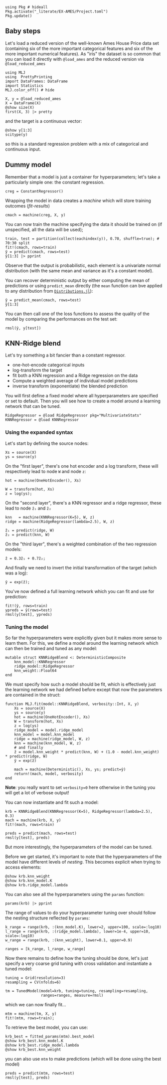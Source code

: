 <!--This file was generated, do not modify it.-->
```julia:ex1
using Pkg # hideall
Pkg.activate("_literate/EX-AMES/Project.toml")
Pkg.update()
```

## Baby steps

Let's load a reduced version of the well-known Ames House Price data set (containing six of the more important categorical features and six of the more important numerical features).
As "iris" the dataset is so common that you can load it directly with `@load_ames` and the reduced version via `@load_reduced_ames`

```julia:ex2
using MLJ
using  PrettyPrinting
import DataFrames: DataFrame
import Statistics
MLJ.color_off() # hide

X, y = @load_reduced_ames
X = DataFrame(X)
@show size(X)
first(X, 3) |> pretty
```

and the target is a continuous vector:

```julia:ex3
@show y[1:3]
scitype(y)
```

so this is a standard regression problem with a mix of categorical and continuous input.

## Dummy model

Remember that a model is just a container for hyperparameters; let's take a particularly simple one: the constant regression.

```julia:ex4
creg = ConstantRegressor()
```

Wrapping the model in data creates a *machine* which will store training outcomes (*fit-results*)

```julia:ex5
cmach = machine(creg, X, y)
```

You can now train the machine specifying the data it should be trained on (if unspecified, all the data will be used);

```julia:ex6
train, test = partition(collect(eachindex(y)), 0.70, shuffle=true); # 70:30 split
fit!(cmach, rows=train)
ŷ = predict(cmach, rows=test)
ŷ[1:3] |> pprint
```

Observe that the output is probabilistic, each element is a univariate normal distribution (with the same mean and variance as it's a constant model).

You can recover deterministic output by either computing the mean of predictions or using `predict_mean` directly (the `mean` function can  bve applied to any distribution from [`Distributions.jl`](https://github.com/JuliaStats/Distributions.jl)):

```julia:ex7
ŷ = predict_mean(cmach, rows=test)
ŷ[1:3]
```

You can then call one of the loss functions to assess the quality of the model by comparing the performances on the test set:

```julia:ex8
rmsl(ŷ, y[test])
```

## KNN-Ridge blend

Let's try something a bit fancier than a constant regressor.

* one-hot-encode categorical inputs
* log-transform the target
* fit both a KNN regression and a Ridge regression on the data
* Compute a weighted average of individual model predictions
* inverse transform (exponentiate) the blended prediction

You will first define a fixed model where all hyperparameters are specified or set to default. Then you will see how to create a model around a learning network that can be tuned.

```julia:ex9
RidgeRegressor = @load RidgeRegressor pkg="MultivariateStats"
KNNRegressor = @load KNNRegressor
```

### Using the expanded syntax

Let's start by defining the source nodes:

```julia:ex10
Xs = source(X)
ys = source(y)
```

On the "first layer", there's one hot encoder and a log transform, these will respectively lead to node `W` and node `z`:

```julia:ex11
hot = machine(OneHotEncoder(), Xs)

W = transform(hot, Xs)
z = log(ys);
```

On the "second layer", there's a KNN regressor and a ridge regressor, these lead to node `ẑ₁` and `ẑ₂`

```julia:ex12
knn   = machine(KNNRegressor(K=5), W, z)
ridge = machine(RidgeRegressor(lambda=2.5), W, z)

ẑ₁ = predict(ridge, W)
ẑ₂ = predict(knn, W)
```

On the "third layer", there's a weighted combination of the two regression models:

```julia:ex13
ẑ = 0.3ẑ₁ + 0.7ẑ₂;
```

And finally we need to invert the initial transformation of the target (which was a log):

```julia:ex14
ŷ = exp(ẑ);
```

You've now defined a full learning network which you can fit and use for prediction:

```julia:ex15
fit!(ŷ, rows=train)
ypreds = ŷ(rows=test)
rmsl(y[test], ypreds)
```

### Tuning the model

So far the hyperparameters were explicitly given but it makes more sense to learn them.
For this, we define a model around the learning network which can then be trained and tuned as any model:

```julia:ex16
mutable struct KNNRidgeBlend <: DeterministicComposite
    knn_model::KNNRegressor
    ridge_model::RidgeRegressor
    knn_weight::Float64
end
```

We must specify how such a model should be fit, which is effectively just the learning network we had defined before except that now the parameters are contained in the struct:

```julia:ex17
function MLJ.fit(model::KNNRidgeBlend, verbosity::Int, X, y)
    Xs = source(X)
    ys = source(y)
    hot = machine(OneHotEncoder(), Xs)
    W = transform(hot, Xs)
    z = log(ys)
    ridge_model = model.ridge_model
    knn_model = model.knn_model
    ridge = machine(ridge_model, W, z)
    knn = machine(knn_model, W, z)
    # and finally
    ẑ = model.knn_weight * predict(knn, W) + (1.0 - model.knn_weight) * predict(ridge, W)
    ŷ = exp(ẑ)

    mach = machine(Deterministic(), Xs, ys; predict=ŷ)
    return!(mach, model, verbosity)
end
```

**Note**: you really  want to set `verbosity=0` here otherwise in the tuning you will get a lot of verbose output!

You can now instantiate and fit such a model:

```julia:ex18
krb = KNNRidgeBlend(KNNRegressor(K=5), RidgeRegressor(lambda=2.5), 0.3)
mach = machine(krb, X, y)
fit!(mach, rows=train)

preds = predict(mach, rows=test)
rmsl(y[test], preds)
```

But more interestingly, the hyperparameters of the model can be tuned.

Before we get started, it's important to note that the hyperparameters of the model have different levels of *nesting*. This becomes explicit when trying to access elements:

```julia:ex19
@show krb.knn_weight
@show krb.knn_model.K
@show krb.ridge_model.lambda
```

You can also see all the hyperparameters using the `params` function:

```julia:ex20
params(krb) |> pprint
```

The range of values to do your hyperparameter tuning over should follow the nesting structure reflected by `params`:

```julia:ex21
k_range = range(krb, :(knn_model.K), lower=2, upper=100, scale=:log10)
l_range = range(krb, :(ridge_model.lambda), lower=1e-4, upper=10, scale=:log10)
w_range = range(krb, :(knn_weight), lower=0.1, upper=0.9)

ranges = [k_range, l_range, w_range]
```

Now there remains to define how the tuning should be done, let's just specify a very coarse grid tuning with cross validation and instantiate a tuned model:

```julia:ex22
tuning = Grid(resolution=3)
resampling = CV(nfolds=6)

tm = TunedModel(model=krb, tuning=tuning, resampling=resampling,
                ranges=ranges, measure=rmsl)
```

which we can now finally fit...

```julia:ex23
mtm = machine(tm, X, y)
fit!(mtm, rows=train);
```

To retrieve the best model, you can use:

```julia:ex24
krb_best = fitted_params(mtm).best_model
@show krb_best.knn_model.K
@show krb_best.ridge_model.lambda
@show krb_best.knn_weight
```

you can also use `mtm` to make predictions (which will be done using the best model)

```julia:ex25
preds = predict(mtm, rows=test)
rmsl(y[test], preds)
```

